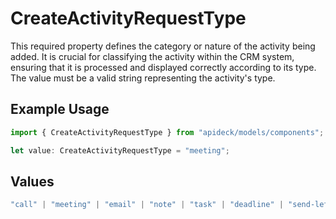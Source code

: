 # CreateActivityRequestType

This required property defines the category or nature of the activity being added. It is crucial for classifying the activity within the CRM system, ensuring that it is processed and displayed correctly according to its type. The value must be a valid string representing the activity's type.

## Example Usage

```typescript
import { CreateActivityRequestType } from "apideck/models/components";

let value: CreateActivityRequestType = "meeting";
```

## Values

```typescript
"call" | "meeting" | "email" | "note" | "task" | "deadline" | "send-letter" | "send-quote" | "other"
```